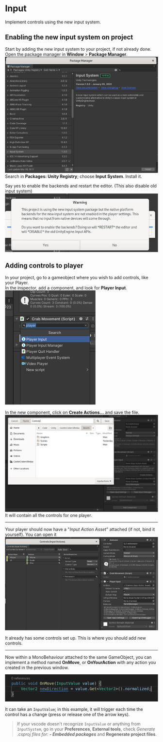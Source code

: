 # Input

Implement controls using the new input system.  

## Enabling the new input system on project

Start by adding the new input system to your project, if not already done.  
Open the package manager in **Window** > **Package Manager**.  
![](Input01.png)
Search in **Packages: Unity Registry**; choose **Input System**. Install it.  

Say yes to enable the backends and restart the editor. (This also disable old input system)  
![](Input02.png)

## Adding controls to player

In your project, go to a gameobject where you wish to add controls, like your Player.  
In the inspector, add a component, and look for **Player Input**.  
![](Input03.png)

In the new component, click on **Create Actions...** and save the file.  
![](Input04.png)
It will contain all the controls for one player.  

---

Your player should now have a "*Input Action Asset*" attached (if not, bind it yourself). You can open it  
![](Input05.png)

It already has some controls set up. This is where you should add new controls.  

---

Now within a MonoBehaviour attached to the same GameObject, you can implement a method named **OnMove**, or **OnYourAction** with any action you created in the previous window.  

![](Input06.png)

It can take an `InputValue`; in this example, it will trigger each time the control has a change (press or release one of the arrow keys).  

> If your vscode doesn't recognize `InputValue` or anything from `InputSystem`, go in your **Preferences**, **External tools**, check *Generate .csproj files for: **- Embedded packages*** and **Regenerate project files**.   
